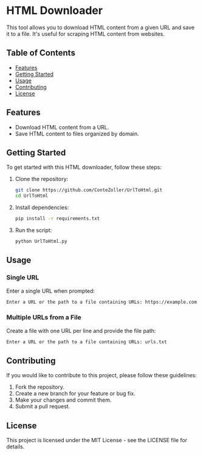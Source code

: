 # HTML Downloader

This tool allows you to download HTML content from a given URL and save it to a file. It's useful for scraping HTML content from websites.

## Table of Contents

- [Features](#features)
- [Getting Started](#getting-started)
- [Usage](#usage)
- [Contributing](#contributing)
- [License](#license)

## Features

- Download HTML content from a URL.
- Save HTML content to files organized by domain.

## Getting Started

To get started with this HTML downloader, follow these steps:

1. Clone the repository:

    ```bash
    git clone https://github.com/ConteZoller/UrlToHtml.git
    cd UrlToHtml
    ```

2. Install dependencies:

    ```bash
    pip install -r requirements.txt
    ```

3. Run the script:

    ```bash
    python UrlToHtml.py
    ```

## Usage

### Single URL

Enter a single URL when prompted:

```bash
Enter a URL or the path to a file containing URLs: https://example.com
```

### Multiple URLs from a File

Create a file with one URL per line and provide the file path:

```bash
Enter a URL or the path to a file containing URLs: urls.txt
```
## Contributing

If you would like to contribute to this project, please follow these guidelines:

1. Fork the repository.
2. Create a new branch for your feature or bug fix.
3. Make your changes and commit them.
4. Submit a pull request.

## License
This project is licensed under the MIT License - see the LICENSE file for details.
